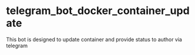 # telegram_bot_docker_container_update
This bot is designed to update container and provide status to author via telegram

